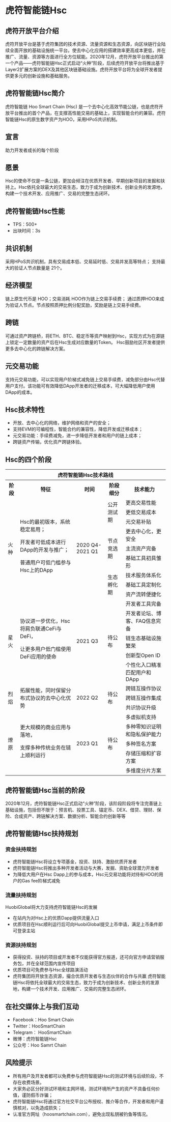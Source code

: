 # 虎符智能链Hsc


## 虎符开放平台介绍
虎符开放平台是基于虎符集团的技术资源、流量资源和生态资源，向区块链行业陆续全面开放的基础设施统一平台。使去中心化应用的搭建效率更高成本更低，并在推广、流量、资源等方面进行全方位赋能。2020年12月，虎符开放平台推出的第一个产品——虎符智能链Hsc正式启动“火种”阶段，后续虎符开放平台将推出基于Layer2扩展方案的DEX及其他区块链基础设施。虎符开放平台将为全球开发者提供更多元的创新设施和基础服务。

## 虎符智能链Hsc简介
虎符智能链 Hoo Smart Chain (Hsc) 是一个去中心化高效节能公链，也是虎符开放平台推出的首个产品，在支撑高性能交易的基础上，实现智能合约的兼容。虎符智能链Hsc的原生数字资产为HOO，采用HPoS共识机制。

## 宣言
助力开发者成长的每个阶段

## 愿景
Hsc的使命不仅是一条公链，更加会倾注在优质开发者、早期创新项目的发掘和扶持上。Hsc依托全球最大的交易生态，致力于成为创新技术、创新业务的发源地，构建一个技术开发、应用推广、交易的完整生态闭环。

## 虎符智能链Hsc性能
- TPS：500+
- 出块时间：3s

## 共识机制
采用HPoS共识机制，具有交易成本低、交易延时低、交易并发高等特点；
支持最大的验证人节点数量是 21个。

## 经济模型
链上原生代币是 HOO；交易消耗 HOO作为链上交易手续费；
通过质押HOO来成为验证人节点。节点按照质押比例分配奖励，奖励是链上交易手续费。

## 跨链
可通过资产跨链桥，将ETH、BTC、稳定币等资产映射到Hsc，实现方式为在源链上锁定一定数量的资产后在Hsc生成对应数量的Token。
Hsc鼓励社区开发者提供更多去中心化的跨链解决方案。

## 元交易功能
支持元交易功能，可以实现用户阶梯式减免链上交易手续费，减免部分由Hsc代替用户支付。该功能可有效降低DApp开发者的迁移成本，可大幅降低用户使用DApp的成本。

## Hsc技术特性
- 开放、去中心化的网络，维护网络和资产的安全；
- 支持EVM的可编程性，智能合约的兼容性，降低开发或迁移成本；
- 元交易功能：手续费减免，进一步降低开发者和用户的链上成本；
- 跨链资产传输，优化资产跨链体验。



## Hsc的四个阶段
<table >
    <tr style="background:rgba(0,0,0,0)" ><th colspan=5>虎符智能链Hsc技术路线</th> </tr>
    <tr style="background:rgba(0,0,0,0)" >
<th > 阶段 </th><th> 特征 </th><th> 时间 </th><th> 阶段细分 </th><th> 技术能力 </th>
</tr>
<tr style="background:rgba(0,0,0,0)" >
<tr style="background:rgba(0,0,0,0)" ><td rowspan=9 >火种</td><td rowspan=9 >Hsc的最初版本，系统稳定易用；

开发者可低成本进行DApp的开发与推广；

普通用户可低门槛参与Hsc上的DApp</td><td rowspan=9 >2020 Q4-2021 Q1</td><td rowspan=3 >公开测试期</td><td>更高交易性能</td></tr>
<tr style="background:rgba(0,0,0,0)" ><td>更低交易成本</td></tr>
<tr style="background:rgba(0,0,0,0)"><td>元交易补贴</td></tr>
<tr style="background:rgba(0,0,0,0)"> <td rowspan=3 >节点竞选期</td><td>更去中心化，更安全</td></tr>
<tr style="background:rgba(0,0,0,0)"><td>主流资产完备</td></tr>
<tr style="background:rgba(0,0,0,0)"><td>基础工具初具雏形</td></tr>
<tr style="background:rgba(0,0,0,0)"> <td rowspan=3 >生态孵化期</td><td>技术服务体系化</td></tr>
<tr style="background:rgba(0,0,0,0)"><td>基础工具定制化</td></tr>
<tr style="background:rgba(0,0,0,0)"><td>资产流转便捷化</td></tr>

<tr style="background:rgba(0,0,0,0)"><td rowspan=5 > 星火  </td><td rowspan=5 > 协议进一步优化，Hsc将肩负联通CeFi与DeFi，

让更多用户低门槛使用DeFi应用的使命  </td> <td rowspan=5 >2021 Q3 </td> <td rowspan=5 > 待公布  </td> <td>开发者工具完备</td></tr>
<tr style="background:rgba(0,0,0,0)"><td>开发者论坛、博客、FAQ信息完备</td></tr>
<tr style="background:rgba(0,0,0,0)"><td>链生态基础设施繁荣</td></tr>
<tr style="background:rgba(0,0,0,0)"><td>创新型Open ID</td></tr>
<tr style="background:rgba(0,0,0,0)"><td>个性化入口精准匹配用户和DApp</td></tr>

<tr style="background:rgba(0,0,0,0)"><td rowspan=3>烈焰</td> <td rowspan=3>拓展性能，同时保留分布式协议的去中心化优势</td><td rowspan=3>2022 Q2</td><td rowspan=3>待公布</td><td>跨链互操作协议</td></tr>
<tr style="background:rgba(0,0,0,0)"><td>跨链互操作集成</td></tr>
<tr style="background:rgba(0,0,0,0)"><td>共识协议升级</td></tr>
<tr style="background:rgba(0,0,0,0)"><td rowspan=5>燎原</td> <td rowspan=5>更大规模的商业应用与落地，

支撑多种传统业务在链上顺利运行</td> <td rowspan=5>2023 Q1</td> <td rowspan=5>待公布</td><td>多虚拟机支持</td></tr>
<tr style="background:rgba(0,0,0,0)"><td>多种零知识证明和隐私保护能力</td></tr>
<tr style="background:rgba(0,0,0,0)"><td>多种签名方案</td></tr>
<tr style="background:rgba(0,0,0,0)"><td>存储压缩和扩容方案</td></tr>
<tr style="background:rgba(0,0,0,0)"><td>多维度分片方案</td></tr>

</table>



## 虎符智能链Hsc当前的阶段
2020年12月，虎符智能链Hsc正式启动“火种”阶段，该阶段阶段将专注完善链上基础设施，包括但不限于：预言机、投票工具、锚定币、DEX、借贷、理财、保险、合成资产、跨链解决方案、数据分析、智能合约创新等等

## 虎符智能链Hsc扶持规划
### 资金扶持规划
- 虎符智能链Hsc将设立专项基金，投资、扶持、激励优质开发者
- 虎符智能链Hsc将推出多种开发者活动与大赛，发掘、资助全球潜力开发者
- 为降低大用户在Hsc Dapp上的参与成本，Hsc元交易功能将对持有HOO的用户的Gas fee阶梯式减免
### 流量扶持规划
HuobiGlobal将大力支持虎符智能链Hsc的发展
- 在站内为对Hsc上的优质Dapp提供流量入口
- 优质项目在Hsc顺利运行后可向HuobiGlobal提交上币申请，满足上币条件即可登录主站
### 资源扶持规划
- 获得投资、扶持的项目或开发者不仅能获得官方报道，还可向官方申请营销服务包，并在全球范围内宣传项目
- 优质项目可免费参与Hsc全球路演活动
- 虎符集团将开放生态资源，撮合优质开发者与生态伙伴的合作与共赢
虎符智能链Hsc将依托全球最大的交易生态，致力于成为创新技术、创新业务的发源地，构建一个技术开发、应用推广、交易的完整生态闭环。


## 在社交媒体上与我们互动
- Facebook：Hoo Smart Chain
- Twitter：HooSmartChain
- Telegram： HooSmartChain
- 微博：虎符智能链Hsc
- 公众号：Hoo Samrt Chain


## 风险提示
- 所有用户及开发者都可以免费参与虎符智能链Hsc的测试环境与后续阶段，不存在收费场景。
- 大家务必区分好测试环境和主网环境，测试环境所产生的资产不具备任何价值，谨防假币诈骗；
- 虎符智能链Hsc将通过官方社交平台公布授权、推介等合作，开发者和用户谨慎核对，以免造成损失；
- 认准官方网址（hoosmartchain.com），避免出现私钥被钓鱼等情况。
